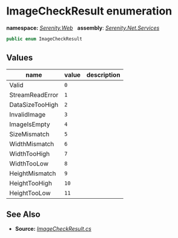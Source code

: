 # ImageCheckResult enumeration
**namespace:** *[Serenity.Web](../README.md#serenity.web-namespace)*   **assembly**: *[Serenity.Net.Services](../README.md)*

```csharp
public enum ImageCheckResult
```

## Values

| name | value | description |
| --- | --- | --- |
| Valid | `0` |  |
| StreamReadError | `1` |  |
| DataSizeTooHigh | `2` |  |
| InvalidImage | `3` |  |
| ImageIsEmpty | `4` |  |
| SizeMismatch | `5` |  |
| WidthMismatch | `6` |  |
| WidthTooHigh | `7` |  |
| WidthTooLow | `8` |  |
| HeightMismatch | `9` |  |
| HeightTooHigh | `10` |  |
| HeightTooLow | `11` |  |

## See Also

* **Source:** *[ImageCheckResult.cs](https://github.com/serenity-is/Serenity/blob/master/src/Serenity.Net.Services/Upload/ImageCheckResult.cs)*